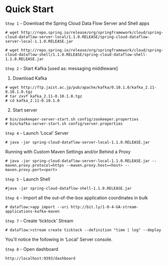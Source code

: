 
# Quick Start

`Step 1` - Download the Spring Cloud Data Flow Server and Shell apps
  ```
  # wget http://repo.spring.io/release/org/springframework/cloud/spring-cloud-dataflow-server-local/1.1.0.RELEASE/spring-cloud-dataflow-server-local-1.1.0.RELEASE.jar

  # wget http://repo.spring.io/release/org/springframework/cloud/spring-cloud-dataflow-shell/1.1.0.RELEASE/spring-cloud-dataflow-shell-1.1.0.RELEASE.jar
  ```

`Step 2` - Start Kafka [used as: messaging middleware]

1. Download Kafka

  ```
  # wget http://ftp.jaist.ac.jp/pub/apache/kafka/0.10.1.0/kafka_2.11-0.10.1.0.tgz
  # tar zxvf kafka_2.11-0.10.1.0.tgz
  # cd kafka_2.11-0.10.1.0
  ```
2. Start server

  ```
  # bin/zookeeper-server-start.sh config/zookeeper.properties
  # bin/kafka-server-start.sh config/server.properties
  ```

`Step 4` - Launch ‘Local’ Server 

  ```
  # java -jar spring-cloud-dataflow-server-local-1.1.0.RELEASE.jar
  ```
  Running with Custom Maven Settings and/or Behind a Proxy
  
  ```
  # java -jar spring-cloud-dataflow-server-local-1.1.0.RELEASE.jar --maven.proxy.protocol=https --maven.proxy.host=<host> --maven.proxy.port=<port>
  ```

`Step 5` - Launch Shell 
  
  ```
  #java -jar spring-cloud-dataflow-shell-1.1.0.RELEASE.jar
  ```

`Step 6` - Import all the out-of-the-box application coordinates in bulk 
  
  ```
  # dataflow:>app import --uri http://bit.ly/1-0-4-GA-stream-applications-kafka-maven
  ```
  
`Step 7` - Create ‘ticktock’ Stream 

  ```
  # dataflow:>stream create ticktock --definition "time | log" --deploy
  ```

You'll notice the following in ‘Local’ Server console.

`Step 8` - Open dashboard

  ```
  http://localhost:9393/dashboard
  ```
